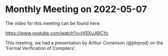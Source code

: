 # Monthly Meeting on 2022-05-07
The video for this meeting can be found here:

https://www.youtube.com/watch?v=Hj5XuJ6ICYc

This meeting, we had a presentation by Arthur Correnson (@jdrprod) on the 'Formal Verification of Compilers'.
